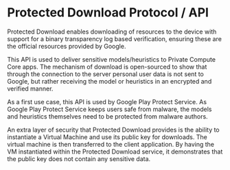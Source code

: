 <!--
 Copyright 2023 Google LLC

 Licensed under the Apache License, Version 2.0 (the "License");
 you may not use this file except in compliance with the License.
 You may obtain a copy of the License at

      http://www.apache.org/licenses/LICENSE-2.0

 Unless required by applicable law or agreed to in writing, software
 distributed under the License is distributed on an "AS IS" BASIS,
 WITHOUT WARRANTIES OR CONDITIONS OF ANY KIND, either express or implied.
 See the License for the specific language governing permissions and
 limitations under the License.
-->

# Protected Download Protocol / API

Protected Download enables downloading of resources to the device with support
for a binary transparency log based verification, ensuring these are the
official resources provided by Google.

This API is used to deliver sensitive models/heuristics to Private Compute Core
apps. The mechanism of download is open-sourced to show that through the
connection to the server personal user data is not sent to Google, but rather
receiving the model or heuristics in an encrypted and verified manner.

As a first use case, this API is used by Google Play Protect Service. As Google
Play Protect Service keeps users safe from malware, the models and heuristics
themselves need to be protected from malware authors.

An extra layer of security that Protected Download provides is the ability to
instantiate a Virtual Machine and use its public key for downloads. The virtual
machine is then transferred to the client application. By having the VM
instantiated within the Protected Download service, it demonstrates that the
public key does not contain any sensitive data.
